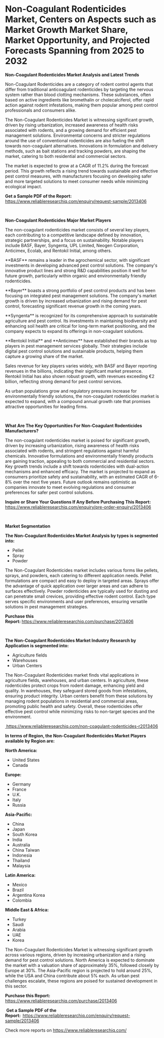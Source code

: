 <p><h1>Non-Coagulant Rodenticides Market, Centers on Aspects such as Market Growth Market Share, Market Opportunity, and Projected Forecasts Spanning from 2025 to 2032</h1></p><p><strong>Non-Coagulant Rodenticides Market Analysis and Latest Trends</strong></p>
<p><p>Non-Coagulant Rodenticides are a category of rodent control agents that differ from traditional anticoagulant rodenticides by targeting the nervous system rather than blood clotting mechanisms. These substances, often based on active ingredients like bromethalin or cholecalciferol, offer rapid action against rodent infestations, making them popular among pest control professionals and consumers alike.</p><p>The Non-Coagulant Rodenticides Market is witnessing significant growth, driven by rising urbanization, increased awareness of health risks associated with rodents, and a growing demand for efficient pest management solutions. Environmental concerns and stricter regulations around the use of conventional rodenticides are also fueling the shift towards non-coagulant alternatives. Innovations in formulation and delivery methods, such as bait stations and tracking powders, are shaping the market, catering to both residential and commercial sectors.</p><p>The market is expected to grow at a CAGR of 11.2% during the forecast period. This growth reflects a rising trend towards sustainable and effective pest control measures, with manufacturers focusing on developing safer and more targeted solutions to meet consumer needs while minimizing ecological impact.</p></p>
<p><strong>Get a Sample PDF of the Report:&nbsp;</strong> <a href="https://www.reliableresearchiq.com/enquiry/request-sample/2013406?utm_campaign=1129&utm_medium=2&utm_source=Github&utm_content=ia&utm_term=05022025&utm_id=non-coagulant-rodenticides">https://www.reliableresearchiq.com/enquiry/request-sample/2013406</a></p>
<p>&nbsp;</p>
<p><strong>Non-Coagulant Rodenticides Major Market Players</strong></p>
<p><p>The non-coagulant rodenticides market consists of several key players, each contributing to a competitive landscape defined by innovation, strategic partnerships, and a focus on sustainability. Notable players include BASF, Bayer, Syngenta, UPL Limited, Neogen Corporation, Anticimex, Ecolab, and Rentokil Initial, among others.</p><p>**BASF** remains a leader in the agrochemical sector, with significant investments in developing advanced pest control solutions. The company's innovative product lines and strong R&D capabilities position it well for future growth, particularly within organic and environmentally friendly rodenticides.</p><p>**Bayer** boasts a strong portfolio of pest control products and has been focusing on integrated pest management solutions. The company's market growth is driven by increased urbanization and rising demand for pest control, forecasting significant revenue growth in the coming years.</p><p>**Syngenta** is recognized for its comprehensive approach to sustainable agriculture and pest control. Its investments in maintaining biodiversity and enhancing soil health are critical for long-term market positioning, and the company expects to expand its offerings in non-coagulant solutions.</p><p>**Rentokil Initial** and **Anticimex** have established their brands as top players in pest management services globally. Their strategies include digital pest control solutions and sustainable products, helping them capture a growing share of the market.</p><p>Sales revenue for key players varies widely, with BASF and Bayer reporting revenues in the billions, indicating their significant market presence. Rentokil Initial has also shown robust growth, with revenues exceeding €2 billion, reflecting strong demand for pest control services.</p><p>As urban populations grow and regulatory pressures increase for environmentally friendly solutions, the non-coagulant rodenticides market is expected to expand, with a compound annual growth rate that promises attractive opportunities for leading firms.</p></p>
<p>&nbsp;</p>
<p><strong>What Are The Key Opportunities For Non-Coagulant Rodenticides Manufacturers?</strong></p>
<p><p>The non-coagulant rodenticides market is poised for significant growth, driven by increasing urbanization, rising awareness of health risks associated with rodents, and stringent regulations against harmful chemicals. Innovative formulations and environmentally friendly products are gaining traction, appealing to both commercial and residential sectors. Key growth trends include a shift towards rodenticides with dual-action mechanisms and enhanced efficacy. The market is projected to expand as consumers prioritize safety and sustainability, with an estimated CAGR of 6-8% over the next five years. Future outlook remains optimistic as companies innovate to meet evolving regulations and consumer preferences for safer pest control solutions.</p></p>
<p><strong>Inquire or Share Your Questions If Any Before Purchasing This Report:</strong> <a href="https://www.reliableresearchiq.com/enquiry/pre-order-enquiry/2013406?utm_campaign=1129&utm_medium=2&utm_source=Github&utm_content=ia&utm_term=05022025&utm_id=non-coagulant-rodenticides">https://www.reliableresearchiq.com/enquiry/pre-order-enquiry/2013406</a></p>
<p>&nbsp;</p>
<p><strong>Market Segmentation</strong></p>
<p><strong>The Non-Coagulant Rodenticides Market Analysis by types is segmented into:</strong></p>
<p><ul><li>Pellet</li><li>Spray</li><li>Powder</li></ul></p>
<p><p>The Non-Coagulant Rodenticides market includes various forms like pellets, sprays, and powders, each catering to different application needs. Pellet formulations are compact and easy to deploy in targeted areas. Sprays offer the advantage of quick application over larger areas and can adhere to surfaces effectively. Powder rodenticides are typically used for dusting and can penetrate small crevices, providing effective rodent control. Each type serves specific environments and user preferences, ensuring versatile solutions in pest management strategies.</p></p>
<p><strong>Purchase this Report:&nbsp;</strong><a href="https://www.reliableresearchiq.com/purchase/2013406?utm_campaign=1129&utm_medium=2&utm_source=Github&utm_content=ia&utm_term=05022025&utm_id=non-coagulant-rodenticides">https://www.reliableresearchiq.com/purchase/2013406</a></p>
<p>&nbsp;</p>
<p><strong>The Non-Coagulant Rodenticides Market Industry Research by Application is segmented into:</strong></p>
<p><ul><li>Agriculture fields</li><li>Warehouses</li><li>Urban Centers</li></ul></p>
<p><p>The Non-Coagulant Rodenticides market finds vital applications in agriculture fields, warehouses, and urban centers. In agriculture, these rodenticides protect crops from rodent damage, enhancing yield and quality. In warehouses, they safeguard stored goods from infestations, ensuring product integrity. Urban centers benefit from these solutions by managing rodent populations in residential and commercial areas, promoting public health and safety. Overall, these rodenticides offer effective pest control while minimizing risks to non-target species and the environment.</p></p>
<p><a href="https://www.reliableresearchiq.com/non-coagulant-rodenticides-r2013406?utm_campaign=1129&utm_medium=2&utm_source=Github&utm_content=ia&utm_term=05022025&utm_id=non-coagulant-rodenticides">&nbsp;https://www.reliableresearchiq.com/non-coagulant-rodenticides-r2013406</a></p>
<p><strong>In terms of Region, the Non-Coagulant Rodenticides Market Players available by Region are:</strong></p>
<p>
    <p> <strong> North America: </strong>
        <ul>
            <li>United States</li>
            <li>Canada</li>
        </ul>
        </p> 
    <p> <strong> Europe: </strong>
        <ul>
            <li>Germany</li>
            <li>France</li>
            <li>U.K.</li>
            <li>Italy</li>
            <li>Russia</li>
        </ul>
        </p> 
    <p> <strong> Asia-Pacific: </strong>
        <ul>
            <li>China</li>
            <li>Japan</li>
            <li>South Korea</li>
            <li>India</li>
            <li>Australia</li>
            <li>China Taiwan</li>
            <li>Indonesia</li>
            <li>Thailand</li>
            <li>Malaysia</li>
        </ul>
        </p> 
    <p> <strong> Latin America: </strong>
        <ul>
            <li>Mexico</li>
            <li>Brazil</li>
            <li>Argentina Korea</li>
            <li>Colombia</li>
        </ul>
        </p> 
    <p> <strong> Middle East & Africa: </strong>
        <ul>
            <li>Turkey</li>
            <li>Saudi</li>
            <li>Arabia</li>
            <li>UAE</li>
            <li>Korea</li>
        </ul>
    </p>
    </p>
<p><p>The Non-Coagulant Rodenticides Market is witnessing significant growth across various regions, driven by increasing urbanization and a rising demand for pest control solutions. North America is expected to dominate the market with a valuation share of approximately 35%, followed closely by Europe at 30%. The Asia-Pacific region is projected to hold around 25%, while the USA and China contribute about 5% each. As urban pest challenges escalate, these regions are poised for sustained development in this sector.</p></p>
<p><strong>Purchase this Report: </strong><a href="https://www.reliableresearchiq.com/purchase/2013406?utm_campaign=1129&utm_medium=2&utm_source=Github&utm_content=ia&utm_term=05022025&utm_id=non-coagulant-rodenticides">https://www.reliableresearchiq.com/purchase/2013406</a></p>
<p>&nbsp;<strong>Get a Sample PDF of the Report:&nbsp;&nbsp;</strong><a href="https://www.reliableresearchiq.com/enquiry/request-sample/2013406?utm_campaign=1129&utm_medium=2&utm_source=Github&utm_content=ia&utm_term=05022025&utm_id=non-coagulant-rodenticides">https://www.reliableresearchiq.com/enquiry/request-sample/2013406</a></p>
<p><strong></strong></p>
<p>Check more reports on <a href="https://www.reliableresearchiq.com/?utm_campaign=1129&utm_medium=2&utm_source=Github&utm_content=ia&utm_term=05022025&utm_id=non-coagulant-rodenticides">https://www.reliableresearchiq.com/</a></p>